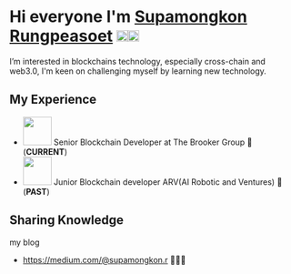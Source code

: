 # Hi everyone I'm [Supamongkon Rungpeasoet](https://www.linkedin.com/in/supamongkon-rungpeasoet-9415191b9/) <img src="https://raw.githubusercontent.com/nakulbhati/nakulbhati/master/contain/Hi.gif" width="20px"><img src ="https://cliply.co/wp-content/uploads/2021/02/372102230_BITCOIN_400px.gif" width="20px">
 I’m interested in blockchains technology, especially cross-chain and web3.0, I'm keen on challenging myself by learning new technology.

## My Experience

- <img src = "https://openseauserdata.com/files/632cd4bf6b67d2f713f2dd105f8bc4dc.gif" width="50px"> Senior Blockchain Developer at The Brooker Group :bank: (**CURRENT**)
- <img src = "https://media0.giphy.com/media/DdpmhAQpQZzwHSrQ3f/giphy.gif" width="50px"> Junior Blockchain developer ARV(AI Robotic and Ventures) 🤖 (**PAST**)

## Sharing Knowledge
my blog
- https://medium.com/@supamongkon.r 🧑🏻‍💻
<!--
**supamongkonR/supamongkonR** is a ✨ _special_ ✨ repository because its `README.md` (this file) appears on your GitHub profile.

Here are some ideas to get you started:

- 🔭 I’m currently working on ...
- 🌱 I’m currently learning in blockchains technology, especially cross-chain and web3.0, I'm keen on challenging myself by learning new technology.
- 👯 I’m looking to collaborate on ...
- 🤔 I’m looking for help with ...
- 💬 Ask me about ...
- 📫 How to reach me: ...
- 😄 Pronouns: ...
- ⚡ Fun fact: ...
-->

